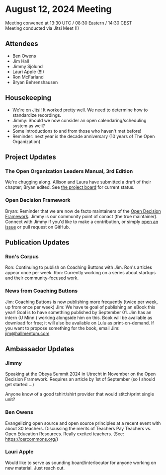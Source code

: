 # August 12, 2024 Meeting
Meeting convened at 13:30 UTC / 08:30 Eastern / 14:30 CEST  
Meeting conducted via Jitsi Meet (!)

## Attendees
- Ben Owens
- Jim Hall
- Jimmy Sjölund
- Lauri Apple (!!!)
- Ron McFarland
- Bryan Behrenshausen

## Housekeeping
- We're on Jitsi! It worked pretty well. We need to determine how to standardize recordings.
- Jimmy: Should we now consider an open calendaring/scheduling system as well?
- Some introductions to and from those who haven't met before!
- Reminder: next year is the decade anniversary (10 years of The Open Organization)

## Project Updates

### The Open Organization Leaders Manual, 3rd Edition
We're chugging along. Allison and Laura have submitted a draft of their chapter; Bryan edited. See [the project board](https://github.com/orgs/open-organization/projects/4/views/1) for current status.

### Open Decision Framework
Bryan: Reminder that we are now de facto maintainers of the [Open Decision Framework](https://github.com/open-organization/open-decision-framework). Jimmy is our community point of conact (the true maintainer). Connect with Jimmy if you'd like to make a contribution, or simply [open an issue](https://github.com/open-organization/open-decision-framework/issues) or pull request on GitHub.

## Publication Updates

### Ron's Corpus
Ron: Continuing to publish on Coaching Buttons with Jim. Ron's articles appear once per week.
Ron: Currently working on a series about startups and their community-focused work.

### News from Coaching Buttons
Jim: Coaching Buttons is now publishing more frequently (twice per week, up from once per week)
Jim: We have te goal of publishing an eBook this year! Goal is to have something published by September 01. Jim has an intern (U Minn.) working alongside him on this. Book will be available as download for free; it will also be available on Lulu as print-on-demand. If you want to propose something for the book, email Jim: jim@hallmentum.com
 
## Ambassador Updates

### Jimmy
Speaking at the Obeya Summit 2024 in Utrecht in November on the Open Decision Framework. Requires an article by 1st of September (so I should get started ...)

Anyone know of a good tshirt/shirt provider that would stitch/print single unit?

### Ben Owens
Evangelizing open source and open source principles at a recent event with about 30 teachers. Discussing the merits of Teachers Pay Teachers vs. Open Education Resources. Really excited teachers. (See: https://oercommons.org/)

### Lauri Apple
Would like to serve as sounding board/interlocutor for anyone working on new material. Just reach out.
